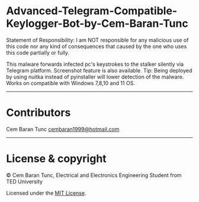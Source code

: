 # Advanced-Telegram-Compatible-Keylogger-Bot-by-Cem-Baran-Tunc
Statement of Responsibility: I am NOT responsible for any malicious use of this code nor any kind of consequences that caused by the one who uses this code partially or fully.

This malware forwards infected pc's keystrokes to the stalker silently via Telegram platform. Screenshot feature is also available.
Tip: Being deployed by using nuitka instead of pyinstaller will lower detection of the malware. Works on compatible with Windows 7,8,10 and 11 OS.

---

# Contributors

Cem Baran Tunc <cembaran1999@hotmail.com>

---

# License & copyright

© Cem Baran Tunc, Electrical and Electronics Engineering Student from TED University

Licensed under the [MIT License](LICENSE).
